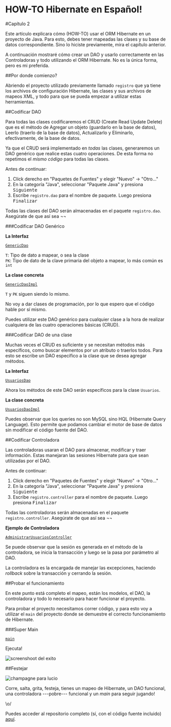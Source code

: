 HOW-TO Hibernate en Español!
============================
 
#Capítulo 2
 
Este artículo explicara cómo (HOW-TO) usar el ORM Hibernate en un proyecto de Java.
Para esto, debes tener mapeadas las clases y su base de datos correspondiente. Sino lo hiciste previamente, mira el capítulo anterior.
 
A continuación mostraré cómo crear un DAO y usarlo correctamente en las Controladoras y todo utilizando el ORM Hibernate. No es la única forma, pero es mi preferida.
 
##Por donde comienzo?
 
Abriendo el proyecto utilizado previamente llamado `registro` que ya tiene los archivos de configuración Hibernate, las clases y sus archivos de mapeos XML, y todo para que se pueda empezar a utilizar estas herramientas.
 
##Codificar DAO
 
Para todas las clases codificaremos el CRUD (Create Read Update Delete) que es el método de Agregar un objeto (guardarlo en la base de datos), Leerlo (traerlo de la base de datos), Actualizarlo y Eliminarlo, efectivamente, de la base de datos.
 
Ya que el CRUD será implementado en *todas* las clases, generaremos un DAO genérico que realice estas cuatro operaciones. De esta forma no repetimos el *mismo código* para todas las clases.
 
Antes de continuar:
 
1. Click derecho en "Paquetes de Fuentes" y elegir "Nuevo" -> "Otro..."
2. En la categoría "Java", seleccionar "Paquete Java" y presiona <kbd>Siguiente</kbd>
3. Escribe `registro.dao` para el nombre de paquete. Luego presiona <kbd>Finalizar</kbd>
 
Todas las clases del DAO serán almacenadas en el paquete `registro.dao`. Asegúrate de que así sea ¬¬
 
###Codificar DAO Genérico
 
__La Interfaz__
 
[`GenericDao`](https://raw.githubusercontent.com/lucio-martinez/registro/master/Registro/src/registro/dao/GenericDao.java)
 
`T`: Tipo de dato a mapear, o sea la clase  
`PK`: Tipo de dato de la clave primaria del objeto a mapear, lo más común es `int`
 
__La clase concreta__
 
[`GenericDaoImpl`](https://raw.githubusercontent.com/lucio-martinez/registro/master/Registro/src/registro/dao/GenericDaoImpl.java)
 
`T` y `PK` siguen siendo lo mismo.
 
No voy a dar clases de programación, por lo que espero que el código hable por sí mismo.
 
Puedes utilizar este DAO genérico para cualquier clase a la hora de realizar cualquiera de las cuatro operaciones básicas (CRUD).
 
###Codificar DAO de una clase
 
Muchas veces el CRUD es suficiente y se necesitan métodos más específicos, como buscar elementos por un atributo o traerlos todos. Para esto se escribe un DAO específico a la clase que se desea agregar métodos.
 
__La Interfaz__
 
[`UsuariosDao`](https://raw.githubusercontent.com/lucio-martinez/registro/master/Registro/src/registro/dao/UsuariosDao.java)
 
Ahora los métodos de este DAO serán específicos para la clase `Usuarios`.
 
__La clase concreta__
 
[`UsuariosDaoImpl`](https://raw.githubusercontent.com/lucio-martinez/registro/master/Registro/src/registro/dao/UsuariosDaoImpl.java)
 
Puedes observar que los queries no son MySQL sino HQL (Hibernate Query Language). Esto permite que podamos cambiar el motor de base de datos sin modificar el código fuente del DAO.
 
##Codificar Controladora
 
Las controladoras usaran el DAO para almacenar, modificar y traer información. Estas manejaran las sesiones Hibernate para que sean utilizadas por el DAO.
 
Antes de continuar:
 
1. Click derecho en "Paquetes de Fuentes" y elegir "Nuevo" -> "Otro..."
2. En la categoría "Java", seleccionar "Paquete Java" y presiona <kbd>Siguiente</kbd>
3. Escribe `registro.controller` para el nombre de paquete. Luego presiona <kbd>Finalizar</kbd>
 
Todas las controladoras serán almacenadas en el paquete `registro.controller`. Asegúrate de que así sea ¬¬
 
__Ejemplo de Controladora__
 
[`AdministrarUsuariosController`](https://raw.githubusercontent.com/lucio-martinez/registro/master/Registro/src/registro/controller/AdministrarUsuariosController.java)
 
Se puede observar que la sesión es generada en el método de la controladora, se inicia la transacción y luego se la pasa por parámetro al DAO.
 
La controladora es la encargada de manejar las excepciones, haciendo *rollback* sobre la transacción y cerrando la sesión.
 
##Probar el funcionamiento
 
En este punto está completo el mapeo, están los modelos, el DAO, la controladora y todo lo necesario para hacer funcionar el proyecto.
 
Para probar el proyecto necesitamos correr código, y para esto voy a utilizar el `main` del proyecto donde se demuestre el correcto funcionamiento de Hibernate.
 
###Super Main
 
[`main`](https://github.com/lucio-martinez/registro/raw/master/Registro/src/registro/Registro.java)
 
Ejecuta!
 
![screenshoot del exito](http://i.imgur.com/3fh1pk5.png)
 
##Festejar
 
![champagne para lucio](http://betanews.com/wp-content/uploads/2013/05/champagne-541x600.jpg)
 
Corre, salta, grita, festeja, tienes un mapeo de Hibernate, un DAO funcional, una controladora ---pobre--- funcional y un *main* para seguir jugando!
 
\o/
 
Puedes acceder al repositorio completo (sí, con el código fuente incluido) [aquí](https://github.com/lucio-martinez/registro).
